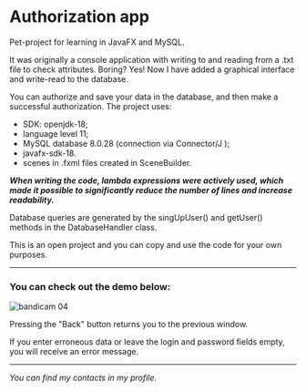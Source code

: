 # Authorization app

Pet-project for learning in JavaFX and MySQL.

It was originally a console application with writing to and reading from a .txt file to check attributes. Boring? Yes! Now I have added a graphical interface and write-read to the database.

You can authorize and save your data in the database, and then make a successful authorization.
The project uses: 
- SDK: openjdk-18;
- language level 11;
- MySQL database 8.0.28 (connection via Connector/J );
- javafx-sdk-18.
- scenes in .fxml files created in SceneBuilder.

***When writing the code, lambda expressions were actively used, which made it possible to significantly reduce the number of lines and increase readability.***

Database queries are generated by the singUpUser() and getUser() methods in the DatabaseHandler class.

This is an open project and you can copy and use the code for your own purposes.
***

### You can check out the demo below:

![bandicam 04](https://user-images.githubusercontent.com/91153388/163512973-abb043bc-a3c6-4de0-8a6e-09f4599f61d6.gif)

Pressing the "Back" button returns you to the previous window.

If you enter erroneous data or leave the login and password fields empty, you will receive an error message.
***
*You can find my contacts in my profile.*
